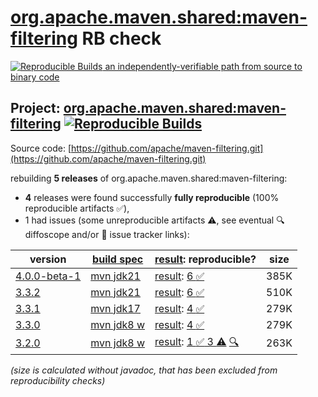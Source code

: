 [org.apache.maven.shared:maven-filtering](https://central.sonatype.com/artifact/org.apache.maven.shared/maven-filtering/versions) RB check
=======

[![Reproducible Builds](https://reproducible-builds.org/images/logos/rb.svg) an independently-verifiable path from source to binary code](https://reproducible-builds.org/)

## Project: [org.apache.maven.shared:maven-filtering](https://central.sonatype.com/artifact/org.apache.maven.shared/maven-filtering/versions) [![Reproducible Builds](https://img.shields.io/endpoint?url=https://raw.githubusercontent.com/jvm-repo-rebuild/reproducible-central/master/content/org/apache/maven/shared/maven-filtering/badge.json)](https://github.com/jvm-repo-rebuild/reproducible-central/blob/master/content/org/apache/maven/shared/maven-filtering/README.md)

Source code: [https://github.com/apache/maven-filtering.git](https://github.com/apache/maven-filtering.git)

rebuilding **5 releases** of org.apache.maven.shared:maven-filtering:
- **4** releases were found successfully **fully reproducible** (100% reproducible artifacts :white_check_mark:),
- 1 had issues (some unreproducible artifacts :warning:, see eventual :mag: diffoscope and/or :memo: issue tracker links):

| version | [build spec](/BUILDSPEC.md) | [result](https://reproducible-builds.org/docs/jvm/): reproducible? | size |
| -- | --------- | ------ | -- |
| [4.0.0-beta-1](https://central.sonatype.com/artifact/org.apache.maven.shared/maven-filtering/4.0.0-beta-1/pom) | [mvn jdk21](maven-filtering-4.0.0-beta-1.buildspec) | [result](maven-filtering-4.0.0-beta-1.buildinfo): [6 :white_check_mark: ](maven-filtering-4.0.0-beta-1.buildcompare) | 385K |
| [3.3.2](https://central.sonatype.com/artifact/org.apache.maven.shared/maven-filtering/3.3.2/pom) | [mvn jdk21](maven-filtering-3.3.2.buildspec) | [result](maven-filtering-3.3.2.buildinfo): [6 :white_check_mark: ](maven-filtering-3.3.2.buildcompare) | 510K |
| [3.3.1](https://central.sonatype.com/artifact/org.apache.maven.shared/maven-filtering/3.3.1/pom) | [mvn jdk17](maven-filtering-3.3.1.buildspec) | [result](maven-filtering-3.3.1.buildinfo): [4 :white_check_mark: ](maven-filtering-3.3.1.buildcompare) | 279K |
| [3.3.0](https://central.sonatype.com/artifact/org.apache.maven.shared/maven-filtering/3.3.0/pom) | [mvn jdk8 w](maven-filtering-3.3.0.buildspec) | [result](maven-filtering-3.3.0.buildinfo): [4 :white_check_mark: ](maven-filtering-3.3.0.buildcompare) | 279K |
| [3.2.0](https://central.sonatype.com/artifact/org.apache.maven.shared/maven-filtering/3.2.0/pom) | [mvn jdk8 w](maven-filtering-3.2.0.buildspec) | [result](maven-filtering-3.2.0.buildinfo): [1 :white_check_mark:  3 :warning:](maven-filtering-3.2.0.buildcompare) [:mag:](maven-filtering-3.2.0.diffoscope) | 263K |

<i>(size is calculated without javadoc, that has been excluded from reproducibility checks)</i>
